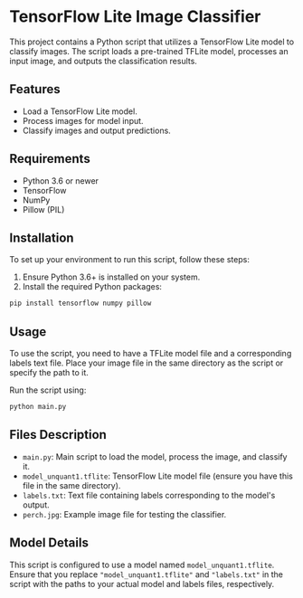 
# TensorFlow Lite Image Classifier

This project contains a Python script that utilizes a TensorFlow Lite model to classify images. The script loads a pre-trained TFLite model, processes an input image, and outputs the classification results.

## Features

- Load a TensorFlow Lite model.
- Process images for model input.
- Classify images and output predictions.

## Requirements

- Python 3.6 or newer
- TensorFlow
- NumPy
- Pillow (PIL)

## Installation

To set up your environment to run this script, follow these steps:

1. Ensure Python 3.6+ is installed on your system.
2. Install the required Python packages:

```bash
pip install tensorflow numpy pillow
```

## Usage

To use the script, you need to have a TFLite model file and a corresponding labels text file. Place your image file in the same directory as the script or specify the path to it.

Run the script using:

```bash
python main.py
```

## Files Description

- `main.py`: Main script to load the model, process the image, and classify it.
- `model_unquant1.tflite`: TensorFlow Lite model file (ensure you have this file in the same directory).
- `labels.txt`: Text file containing labels corresponding to the model's output.
- `perch.jpg`: Example image file for testing the classifier.

## Model Details

This script is configured to use a model named `model_unquant1.tflite`. Ensure that you replace `"model_unquant1.tflite"` and `"labels.txt"` in the script with the paths to your actual model and labels files, respectively.
